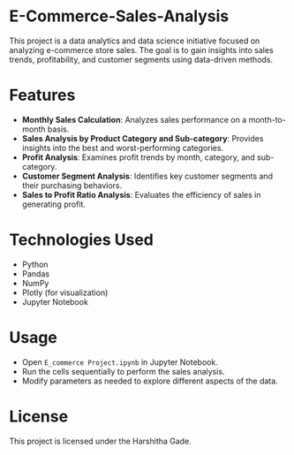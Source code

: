 # E-Commerce-Sales-Analysis

This project is a data analytics and data science initiative focused on analyzing e-commerce store sales. The goal is to gain insights into sales trends, profitability, and customer segments using data-driven methods.

# Features
- **Monthly Sales Calculation**: Analyzes sales performance on a month-to-month basis.
- **Sales Analysis by Product Category and Sub-category**: Provides insights into the best and worst-performing categories.
- **Profit Analysis**: Examines profit trends by month, category, and sub-category.
- **Customer Segment Analysis**: Identifies key customer segments and their purchasing behaviors.
- **Sales to Profit Ratio Analysis**: Evaluates the efficiency of sales in generating profit.

# Technologies Used
- Python
- Pandas
- NumPy
- Plotly (for visualization)
- Jupyter Notebook

# Usage
- Open `E_commerce Project.ipynb` in Jupyter Notebook.
- Run the cells sequentially to perform the sales analysis.
- Modify parameters as needed to explore different aspects of the data.

# License
This project is licensed under the Harshitha Gade.

